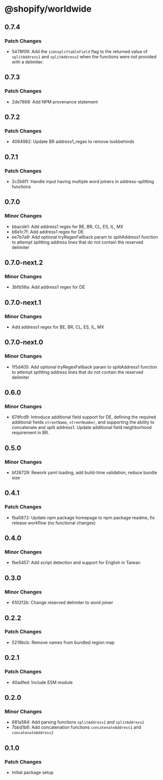 # @shopify/worldwide

## 0.7.4

### Patch Changes

- 5478f09: Add the `isUnsplittableField` flag to the returned value of `splitAddress1` and `splitAddress2` when the functions were not provided with a delimiter.

## 0.7.3

### Patch Changes

- 2de7868: Add NPM provenance statement

## 0.7.2

### Patch Changes

- 4064982: Update BR address1_regex to remove lookbehinds

## 0.7.1

### Patch Changes

- 2c2b6f1: Handle input having multiple word joiners in address-splitting functions

## 0.7.0

### Minor Changes

- bbacde1: Add address1 regex for BE, BR, CL, ES, IL, MX
- b6e1c7f: Add address1 regex for DE
- ee7b7a9: Add optional tryRegexFallback param to splitAddress1 function to attempt splitting address lines that do not contain the reserved delimiter

## 0.7.0-next.2

### Minor Changes

- 3bfb56a: Add address1 regex for DE

## 0.7.0-next.1

### Minor Changes

- Add address1 regex for BE, BR, CL, ES, IL, MX

## 0.7.0-next.0

### Minor Changes

- 1f5d405: Add optional tryRegexFallback param to splitAddress1 function to attempt splitting address lines that do not contain the reserved delimiter

## 0.6.0

### Minor Changes

- 67dfcd9: Introduce additional field support for DE, defining the required additional fields `streetName`, `streetNumber`, and supporting the ability to concatenate and split address1. Update additional field neighborhood requirement in BR.

## 0.5.0

### Minor Changes

- bf28729: Rework yaml loading, add build-time validation, reduce bundle size

## 0.4.1

### Patch Changes

- fba5872: Update npm package homepage to npm package readme, fix release workflow (no functional changes)

## 0.4.0

### Minor Changes

- fbe5457: Add script detection and support for English in Taiwan

## 0.3.0

### Minor Changes

- 6102f2b: Change reserved delimiter to word joiner

## 0.2.2

### Patch Changes

- 5219bcb: Remove names from bundled region map

## 0.2.1

### Patch Changes

- 40adfed: Include ESM module

## 0.2.0

### Minor Changes

- 681a584: Add parsing functions `splitAddress1` and `splitAddress2`
- 7bbd1b6: Add concatenation functions `concatenateAddress1` and `concatenateAddress2`

## 0.1.0

### Patch Changes

- Initial package setup
